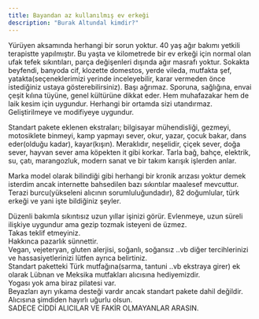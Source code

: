 ```yaml
---
title: Bayandan az kullanılmış ev erkeği
description: "Burak Altundal kimdir?"
---
```


 

Yürüyen aksamında herhangi bir sorun yoktur. 40 yaş ağır bakımı yetkili terapistte yapılmıştır. Bu yaşta ve kilometrede bir ev erkeği için normal olan ufak tefek sıkıntıları, parça değişenleri dışında ağır masrafı yoktur.  Sokakta beyfendi, banyoda cif, klozette domestos, yerde vileda, mutfakta şef, yatakta(seçeneklerimizi yerinde inceleyebilir, karar vermeden önce istediğiniz ustaya gösterebilirsiniz). Başı ağrımaz. Sporuna, sağlığına, envai çeşit kılına tüyüne, genel kültürüne dikkat eder. Hem muhafazakar hem de laik kesim için uygundur. Herhangi bir ortamda sizi utandırmaz. Geliştirilmeye ve modifiyeye uygundur.

Standart pakete eklenen ekstraları; bilgisayar mühendisliği, gezmeyi, motosiklete binmeyi, kamp yapmayı sever, okur, yazar, çocuk bakar, dans eder(olduğu kadar), kayar(kışın). Meraklıdır, neşelidir, çiçek sever, doğa sever, hayvan sever ama  köpekten it gibi korkar. Tarla bağ, bahçe, elektrik, su, çatı, marangozluk, modern sanat ve bir takım karışık işlerden anlar.

Marka model olarak bilindiği gibi herhangi bir kronik arızası yoktur demek isterdim ancak internette bahsedilen bazı sıkıntılar maalesef mevcuttur. Terazi burcu(yükseleni alıcının sorumluluğundadır), 82 doğumlular, türk erkeği ve yani işte bildiğiniz şeyler. 

Düzenli bakımla sıkıntısız uzun yıllar işinizi görür. 
Evlenmeye, uzun süreli ilişkiye uygundur ama gezip tozmak isteyeni de üzmez.   
Takas teklif etmeyiniz.  
Hakkınca pazarlık sünnettir.   
Vegan, vejeteryan, gluten alerjisi, soğanlı, soğansız ..vb diğer tercihlerinizi ve hassasiyetlerinizi lütfen ayrıca belirtiniz.  
Standart paketteki Türk mutfağına(sarma, tantuni ..vb ekstraya girer) ek olarak Lübnan ve Meksika mutfakları alıcısına hediyemizdir.  
Yogası yok ama biraz pilatesi var.  
Beyazları ayrı yıkama desteği vardır ancak standart pakete dahil değildir. 
Alıcısına şimdiden hayırlı uğurlu olsun.  
SADECE CİDDİ ALICILAR VE FAKİR OLMAYANLAR ARASIN.  





